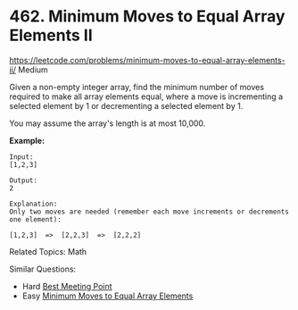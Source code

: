 # 462. Minimum Moves to Equal Array Elements II
<https://leetcode.com/problems/minimum-moves-to-equal-array-elements-ii/>
Medium

Given a non-empty integer array, find the minimum number of moves required to make all array elements equal, where a move is incrementing a selected element by 1 or decrementing a selected element by 1.

You may assume the array's length is at most 10,000.

**Example:**

    Input:
    [1,2,3]

    Output:
    2

    Explanation:
    Only two moves are needed (remember each move increments or decrements one element):

    [1,2,3]  =>  [2,2,3]  =>  [2,2,2]

Related Topics: Math

Similar Questions: 
* Hard [Best Meeting Point](https://leetcode.com/problems/best-meeting-point/)
* Easy [Minimum Moves to Equal Array Elements](https://leetcode.com/problems/minimum-moves-to-equal-array-elements/)